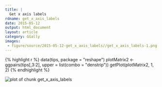 ```yaml
---
title: |
  Get x axis labels
rdname: get_x_axis_labels
date: 2015-05-12
output: html_document
layout: article
category: GGally
images:
 - figure/source/2015-05-12-get_x_axis_labels//get_x_axis_labels-1.png
---
```





{% highlight r %}
data(tips, package = "reshape")
 plotMatrix2 <- ggpairs(tips[,3:2], upper = list(combo = "denstrip"))
 getPlot(plotMatrix2, 1, 2)
{% endhighlight %}

![plot of chunk get_x_axis_labels](/allYourFigureAreBelongToUs/figure/source/2015-05-12-get_x_axis_labels/get_x_axis_labels-1.png) 